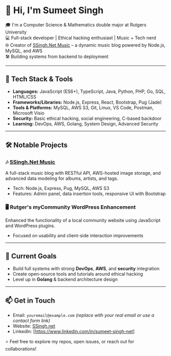 # 👋 Hi, I'm Sumeet Singh

🎓 I'm a Computer Science & Mathematics double major at Rutgers University  
💻 Full-stack developer | Ethical hacking enthusiast | Music + Tech nerd  
🌐 Creator of [SSingh.Net Music](https://ssingh.net) – a dynamic music blog powered by Node.js, MySQL, and AWS  
🛠 Building systems from backend to deployment

---

## 🔧 Tech Stack & Tools

- **Languages:** JavaScript (ES6+), TypeScript, Java, Python, PHP, Go, SQL, HTML/CSS
- **Frameworks/Libraries:** Node.js, Express, React, Bootstrap, Pug (Jade)
- **Tools & Platforms:** MySQL, AWS S3, Git, Linux, VS Code, Postman, Microsoft Visio
- **Security:** Basic ethical hacking, social engineering, C-based backdoor
- **Learning:** DevOps, AWS, Golang, System Design, Advanced Security

---

## 🛠️ Notable Projects

### 🎶 [SSingh.Net Music](https://ssingh.net)
A full-stack music blog with RESTful API, AWS-hosted image storage, and advanced data modeling for albums, artists, and tags.

- Tech: Node.js, Express, Pug, MySQL, AWS S3
- Features: Admin panel, data insertion tools, responsive UI with Bootstrap

### 🖥️ Rutger's myCommunity WordPress Enhancement
Enhanced the functionality of a local community website using JavaScript and WordPress plugins.

- Focused on usability and client-side interaction improvements

---

## 🎯 Current Goals

- Build full systems with strong **DevOps**, **AWS**, and **security** integration  
- Create open-source tools and tutorials around ethical hacking  
- Level up in **Golang** & backend architecture design

---

## 📫 Get in Touch

- Email: `youremail@example.com` *(replace with your real email or use a contact form link)*
- Website: [SSingh.net](https://ssingh.net)
- LinkedIn: [https://www.linkedin.com/in/sumeet-singh-net]

⭐️ Feel free to explore my repos, open issues, or reach out for collaborations!
